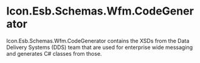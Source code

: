 ﻿# Icon.Esb.Schemas.Wfm.CodeGenerator

Icon.Esb.Schemas.Wfm.CodeGenerator contains the XSDs from the Data Delivery Systems (DDS) team that are used for enterprise wide messaging and generates C# classes from those.